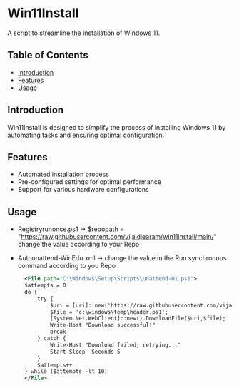 # Win11Install

A script to streamline the installation of Windows 11.

## Table of Contents

- [Introduction](#introduction)
- [Features](#features)
- [Usage](#usage)

## Introduction

Win11Install is designed to simplify the process of installing Windows 11 by automating tasks and ensuring optimal configuration.

## Features

- Automated installation process
- Pre-configured settings for optimal performance
- Support for various hardware configurations

## Usage
- Registryrunonce.ps1 -> $repopath = "https://raw.githubusercontent.com/vijaidjearam/win11install/main/" change the value according to your Repo
- Autounattend-WinEdu.xml -> change the value in the Run synchronous command according to you Repo

  ```xml
	<File path="C:\Windows\Setup\Scripts\unattend-01.ps1">
	$attempts = 0
	do {
	    try {
	        $uri = [uri]::new('https://raw.githubusercontent.com/vijaidjearam/win11install/main/registryrunonce.ps1');
	        $file = 'c:\windows\temp\header.ps1';
	        [System.Net.WebClient]::new().DownloadFile($uri,$file);
	        Write-Host "Download successful!"
	        break
	    } catch {
	        Write-Host "Download failed, retrying..."
	        Start-Sleep -Seconds 5
	    }
	    $attempts++
	} while ($attempts -lt 10)
	</File>
  ```


